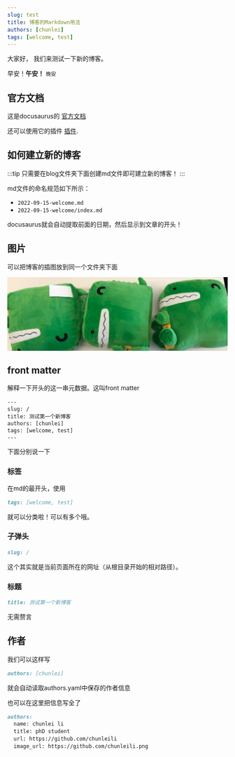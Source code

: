 ```yaml
---
slug: test
title: 博客的Markdown用法
authors: [chunlei]
tags: [welcome, test]
---
```


大家好， 我们来测试一下新的博客。

早安！**午安！** `晚安`
## 官方文档

这是docusaurus的
[官方文档](https://docusaurus.io/docs/blog) 

还可以使用它的插件
[插件](https://docusaurus.io/docs/api/plugins/@docusaurus/plugin-content-blog).


## 如何建立新的博客

:::tip
只需要在blog文件夹下面创建md文件即可建立新的博客！
:::

md文件的命名规范如下所示：

- `2022-09-15-welcome.md`
- `2022-09-15-welcome/index.md`

docusaurus就会自动提取前面的日期，然后显示到文章的开头！


## 图片

可以把博客的插图放到同一个文件夹下面

![Docusaurus Plushie](./docusaurus-plushie-banner.jpeg)

## front matter
解释一下开头的这一串元数据。这叫front matter
```
---
slug: /
title: 测试第一个新博客
authors: [chunlei]
tags: [welcome, test]
---
```
下面分别说一下

### 标签
在md的最开头，使用
```md
tags: [welcome, test]
```
就可以分类啦！可以有多个哦。

### 子弹头
```md
slug: /
```
这个其实就是当前页面所在的网址（从根目录开始的相对路径）。

### 标题
```md
title: 测试第一个新博客
```
无需赘言


## 作者
我们可以这样写
```md
authors: [chunlei]
```
就会自动读取authors.yaml中保存的作者信息

也可以在这里把信息写全了
```md
authors:
  name: chunlei li
  title: phD student
  url: https://github.com/chunleili
  image_url: https://github.com/chunleili.png
```
